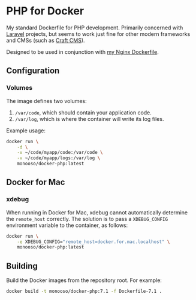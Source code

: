 # PHP for Docker #
My standard Dockerfile for PHP development. Primarily concerned with [Laravel][laravel] projects, but seems to work just fine for other modern frameworks and CMSs (such as [Craft CMS][craft]).

[craft]: https://craftcms.com/
[laravel]: https://laravel.com/

Designed to be used in conjunction with [my Nginx Dockerfile][nginx].

[nginx]: https://github.com/monooso/docker-nginx

## Configuration ##

### Volumes ###
The image defines two volumes:

1. `/var/code`, which should contain your application code.
2. `/var/log`, which is where the container will write its log files.

Example usage:

```bash
docker run \
    -d \
    -v ~/code/myapp/code:/var/code \
    -v ~/code/myapp/logs:/var/log \
    monooso/docker-php:latest
```

## Docker for Mac ##
### xdebug ###
When running in Docker for Mac, xdebug cannot automatically determine the `remote_host` correctly. The solution is to pass a `XDEBUG_CONFIG` environment variable to the container, as follows:

```bash
docker run \
    -e XDEBUG_CONFIG="remote_host=docker.for.mac.localhost" \
    monooso/docker-php:latest
```

## Building ##
Build the Docker images from the repository root. For example:

```bash
docker build -t monooso/docker-php:7.1 -f Dockerfile-7.1 .
```
